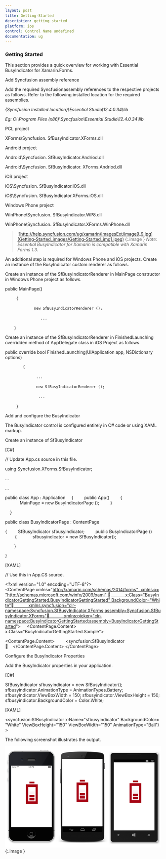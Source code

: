 ```yaml
---
layout: post
title: Getting-Started
description: getting started
platform: ios
control: Control Name undefined
documentation: ug
---
```


### Getting Started

This section provides a quick overview for working with Essential BusyIndicator for Xamarin.Forms.

Add Syncfusion assembly reference

Add the required Syncfusionassembly references to the respective projects as follows. Refer to the following installed location for the required assemblies.

_{Syncfusion Installed location}\Essential Studio\12.4.0.34\lib_

_Eg: C:\Program Files (x86)\Syncfusion\Essential Studio\12.4.0.34\lib_

PCL project

XForms\Syncfusion. SfBusyIndicator.XForms.dll 

Android project

Android\Syncfusion. SfBusyIndicator.Andriod.dll

Android\Syncfusion. SfBusyIndicator. XForms.Andriod.dll

iOS project

iOS\Syncfusion. SfBusyIndicator.iOS.dll  

iOS\Syncfusion. SfBusyIndicator.XForms.iOS.dll

Windows Phone project

WinPhone\Syncfusion. SfBusyIndicator.WP8.dll

WinPhone\Syncfusion. SfBusyIndicator.XForms.WinPhone.dll

> ![http://help.syncfusion.com/ug/xamarin/ImagesExt/image9_9.jpg](Getting-Started_images/Getting-Started_img1.jpeg)
{:.image }
_Note: Essential BusyIndicator for Xamarin is compatible with Xamarin Forms 1.3._

An additional step is required for Windows Phone and iOS projects. Create an instance of the BusyIndicator custom renderer as follows.

Create an instance of the SfBusyIndicatorRenderer in MainPage constructor in Windows Phone project as follows.

public MainPage()

       	 {

           		 new SfBusyIndicatorRenderer ();

        		    ...    

     	}



Create an instance of the SfBusyIndicatorRenderer in FinishedLaunching overridden method of AppDelegate class in iOS Project as follows

public override bool FinishedLaunching(UIApplication app, NSDictionary options)

        	{

         		  ...

         		  new SfBusyIndicatorRenderer ();

        		   ...

       	 }

Add and configure the BusyIndicator

The BusyIndicator control is configured entirely in C# code or using XAML markup.

Create an instance of SfBusyIndicator

[C#]

// Update App.cs source in this file.

using Syncfusion.XForms.SfBusyIndicator;

…

…

public class App : Application
    {
        public App()
        {
            MainPage = new BusyIndicatorPage ();
        }

    }

public class BusyIndicatorPage : ContentPage

{
        SfBusyIndicator sfbusyindicator;
        public BusyIndicatorPage ()
        {
            sfbusyindicator = new SfBusyIndicator();

        }

}



[XAML]

// Use this in App.CS source.

&lt;?xml version="1.0" encoding="UTF-8"?&gt;
&lt;ContentPage xmlns="http://xamarin.com/schemas/2014/forms"  xmlns:x="http://schemas.microsoft.com/winfx/2009/xaml"             x:Class="BusyIndicatorGettingStarted.BusyIndicatorGettingStarted" BackgroundColor="White"            xmlns:syncfusion="clr-namespace:Syncfusion.SfBusyIndicator.XForms;assembly=Syncfusion.SfBusyIndicator.XForms"            xmlns:picker="clr-namespace:BusyIndicatorGettingStarted;assembly=BusyIndicatorGettingStarted"&gt;
    &lt;ContentPage.Content&gt; x:Class="BusyIndicatorGettingStarted.Sample">

&lt;ContentPage.Content&gt;
        &lt;syncfusion:SfBusyIndicator      &lt;/ContentPage.Content&gt;
&lt;/ContentPage&gt;



Configure the BusyIndicator Properties

Add the BusyIndicator properties in your application.

[C#]

SfBusyIndicator sfbusyindicator = new SfBusyIndicator();
sfbusyindicator.AnimationType = AnimationTypes.Battery;
sfbusyindicator.ViewBoxWidth = 150;
sfbusyindicator.ViewBoxHeight = 150;
sfbusyindicator.BackgroundColor = Color.White;



[XAML]

&lt;syncfusion:SfBusyIndicator x:Name="sfbusyindicator" BackgroundColor="White" ViewBoxHeight="150" ViewBoxWidth="150" AnimationType="Ball"/&gt;




The following screenshot illustrates the output.

![](Getting-Started_images/Getting-Started_img2.png)
{:.image }


